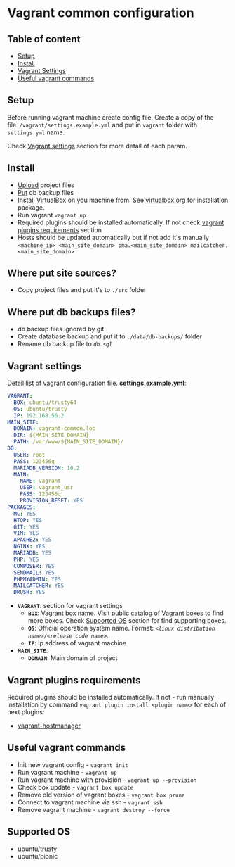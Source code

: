 # Vagrant common configuration

## Table of content
- [Setup](#setup)
- [Install](#install)
- [Vagrant Settings](#vagrant-settings)
- [Useful vagrant commands](#useful-vagrant-commands)

## Setup
Before running vagrant machine create  config file.
Create a copy of the file`./vagrant/settings.example.yml` and put in `vagrant` folder with `settings.yml` name.

Check [Vagrant settings](#vagrant-settings) section for more detail of each param.

## Install
* [Upload](#site-src) project files
* [Put](#db-backups) db backup files
* Install VirtualBox on you machine from. See [virtualbox.org](https://www.virtualbox.org/) for installation package.
* Run vagrant `vagrant up`
* Required plugins should be installed automatically. If not check [vagrant plugins requirements](#vagrant-plugins-requirements) section
* Hosts should be updated automatically but if not add it's manually `<machine_ip> <main_site_domain> pma.<main_site_domain> mailcatcher.<main_site_domain>` 

## Where put site sources?
* Copy project files and put it's to `./src` folder

## Where put db backups files?
* db backup files ignored by git 
* Create database backup and put it to `./data/db-backups/` folder
* Rename db backup file to *`db.sql`*

## Vagrant settings
Detail list of vagrant configuration file. **settings.example.yml**:
```yml
VAGRANT:
  BOX: ubuntu/trusty64
  OS: ubuntu/trusty
  IP: 192.168.56.2
MAIN_SITE:
  DOMAIN: vagrant-common.loc
  DIR: ${MAIN_SITE_DOMAIN}
  PATH: /var/www/${MAIN_SITE_DOMAIN}/
DB:
  USER: root
  PASS: 123456q
  MARIADB_VERSION: 10.2
  MAIN:
    NAME: vagrant
    USER: vagrant_usr
    PASS: 123456q
    PROVISION_RESET: YES
PACKAGES:
  MC: YES
  HTOP: YES
  GIT: YES
  VIM: YES
  APACHE2: YES
  NGINX: YES
  MARIADB: YES
  PHP: YES
  COMPOSER: YES
  SENDMAIL: YES
  PHPMYADMIN: YES
  MAILCATCHER: YES
  DRUSH: YES
```

- **`VAGRANT`**: section for vagrant settings
    - **`BOX`**: Vagrant box name. Visit [public catalog of Vagrant boxes](https://app.vagrantup.com/boxes/search) to find more boxes. Check [Supported OS](#supported-os) section for find supporting boxes.
    - **`OS`**: Official operation system name. Format: *`<linux distribution name>/<release code name>`*.
    - **`IP`**: Ip address of vagrant machine
- **`MAIN_SITE`**: 
    - **`DOMAIN`**: Main domain of project

## Vagrant plugins requirements
Required plugins should be installed automatically. If not - run manually installation by command `vagrant plugin install <plugin name>` for each of next plugins:
 - [vagrant-hostmanager](https://github.com/devopsgroup-io/vagrant-hostmanager)

## Useful vagrant commands
* Init new vagrant config -  `vagrant init`
* Run vagrant machine -  `vagrant up`
* Run vagrant machine with provision -  `vagrant up --provision`
* Check box update - `vagrant box update`
* Remove old version of vagrant boxes - `vagrant box prune`
* Connect to vagrant machine via ssh - `vagrant ssh`
* Remove vagrant machine - `vagrant destroy --force`

## Supported OS
* ubuntu/trusty
* ubuntu/bionic